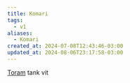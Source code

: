 ```yaml
---
title: Komari
tags:
  - v1
aliases:
  - Komari
created_at: 2024-07-08T12:43:46-03:00
updated_at: 2024-08-06T23:17:58-03:00
---
```


[Toram](Toram.md)
tank vit